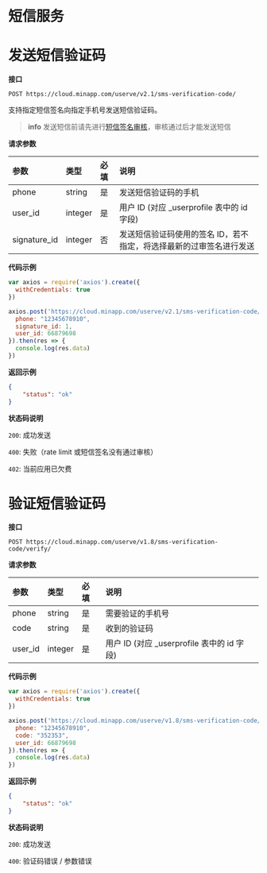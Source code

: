 # 短信服务

# 发送短信验证码

**接口**

`POST https://cloud.minapp.com/userve/v2.1/sms-verification-code/`

支持指定短信签名向指定手机号发送短信验证码。

> **info**
> 发送短信前请先进行[短信签名审核](https://cloud.minapp.com/dashboard/#/app/sms/setting)，审核通过后才能发送短信

**请求参数**

|       参数     |       类型    | 必填 | 说明 |
| :------------  | :----------- | :---| :--- |
| phone           | string   |  是 | 发送短信验证码的手机 |
| user_id         | integer  |  是 | 用户 ID (对应 _userprofile 表中的 id 字段)|
| signature_id    | integer  |  否 | 发送短信验证码使用的签名 ID，若不指定，将选择最新的过审签名进行发送 |

**代码示例**

```js
var axios = require('axios').create({
  withCredentials: true
})

axios.post('https://cloud.minapp.com/userve/v2.1/sms-verification-code/', {
  phone: "12345678910",
  signature_id: 1,
  user_id: 66879698
}).then(res => {
  console.log(res.data)
})
```

**返回示例**

```json
{
    "status": "ok"
}
```

**状态码说明**

`200`: 成功发送

`400`: 失败（rate limit 或短信签名没有通过审核）

`402`: 当前应用已欠费


# 验证短信验证码

**接口**

`POST https://cloud.minapp.com/userve/v1.8/sms-verification-code/verify/`

**请求参数**

|       参数       |       类型    | 必填 | 说明 |
| :------------   | :----------- | :---| :--- |
| phone           | string   |  是 | 需要验证的手机号 |
| code            | string   |  是 | 收到的验证码 |
| user_id         | integer  |  是 | 用户 ID (对应 _userprofile 表中的 id 字段)|

**代码示例**

```js
var axios = require('axios').create({
  withCredentials: true
})

axios.post('https://cloud.minapp.com/userve/v1.8/sms-verification-code/verify/', {
  phone: "12345678910",
  code: "352353",
  user_id: 66879698
}).then(res => {
  console.log(res.data)
})
```

**返回示例**
```json
{
    "status": "ok"
}
```

**状态码说明**

`200`: 成功发送

`400`: 验证码错误 / 参数错误
